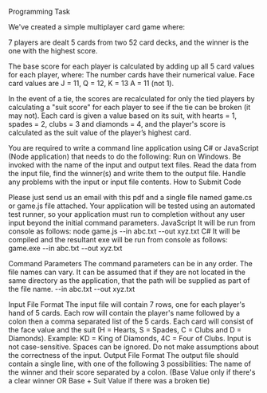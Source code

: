Programming Task


We've created a simple multiplayer card game where:


7 players are dealt 5 cards from two 52 card decks, and the winner is the one with the highest score.

The base score for each player is calculated by adding up all 5 card values for each player, where:
The number cards have their numerical value.
Face card values are J = 11, Q = 12, K = 13
A = 11 (not 1).


In the event of a tie, the scores are recalculated for only the tied players by calculating a "suit score" for
each player to see if the tie can be broken (it may not).
Each card is given a value based on its suit, with hearts = 1, spades = 2, clubs = 3 and diamonds
= 4, and the player's score is calculated as the suit value of the player’s highest card.


You are required to write a command line application using C# or JavaScript (Node application) that needs to
do the following:
Run on Windows.
Be invoked with the name of the input and output text files.
Read the data from the input file, find the winner(s) and write them to the output file.
Handle any problems with the input or input file contents.
How to Submit Code

Please just send us an email with this pdf and a single file named game.cs or game.js file attached.
Your application will be tested using an automated test runner, so your application must run to completion
without any user input beyond the initial command parameters.
JavaScript
It will be run from console as follows:
 node game.js --in abc.txt --out xyz.txt
C#
It will be compiled and the resultant exe will be run from console as follows:
 game.exe --in abc.txt --out xyz.txt
 
 
Command Parameters
The command parameters can be in any order.
The file names can vary.
It can be assumed that if they are not located in the same directory as the application, that the path will
be supplied as part of the file name.
 --in abc.txt --out xyz.txt
 
 
Input File Format
The input file will contain 7 rows, one for each player's hand of 5 cards.
Each row will contain the player's name followed by a colon then a comma separated list of the 5 cards.
Each card will consist of the face value and the suit (H = Hearts, S = Spades, C = Clubs and D =
Diamonds).
Example: KD = King of Diamonds, 4C = Four of Clubs.
Input is not case-sensitive.
Spaces can be ignored.
Do not make assumptions about the correctness of the input.
Output File Format
The output file should contain a single line, with one of the following 3 possibilities:
The name of the winner and their score separated by a colon. (Base Value only if there's a clear winner
OR Base + Suit Value if there was a broken tie)

